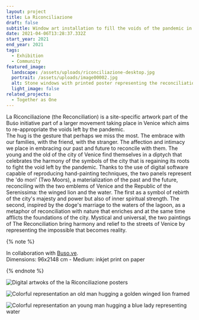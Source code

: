 ```yaml
---
layout: project
title: La Riconciliazione
draft: false
subtitle: Window art installation to fill the voids of the pandemic in Venice
date: 2021-04-06T13:28:37.332Z
start_year: 2021
end_year: 2021
tags:
  - Exhibition
  - Community
featured_image:
  landscape: /assets/uploads/riconciliazione-desktop.jpg
  portrait: /assets/uploads/image00002.jpg
  alt: Stone windows with printed poster representing the reconciliation artwork
  light_image: false
related_projects:
  - Together as One
---
```

La Riconciliazione (the Reconciliation) is a site-specific artwork part of the Buṡo initiative part of a larger movement taking place in Venice which aims to re-appropriate the voids left by the pandemic. <br>
The hug is the gesture that perhaps we miss the most. The embrace with our families, with the friend, with the stranger. The affection and intimacy we place in embracing our past and future to reconcile with them. The young and the old of the city of Venice find themselves in a diptych that celebrates the harmony of the symbols of the city that is regaining its roots to fight the void left by the pandemic. Thanks to the use of digital software capable of reproducing hand-painting techniques, the two panels represent the 'do mori' (Two Moors), a materialization of the past and the future, reconciling with the two emblems of Venice and the Republic of the Serenissima: the winged lion and the water. The first as a symbol of rebirth of the city's majesty and power but also of inner spiritual strength. The second, inspired by the doge's marriage to the waters of the lagoon, as a metaphor of reconciliation with nature that enriches and at the same time afflicts the foundations of the city. Mystical and universal, the two paintings of The Reconciliation bring harmony and relief to the streets of Venice by representing the impossible that becomes reality.

{% note %}


In collaboration with [](https://www.kcaw.co.uk/mural-5-vote)[Buso.ve](https://instagram.com/buso.ve).\
Dimensions: 96x2148 cm - Medium: inkjet print on paper


{% endnote %}

![Digital artwoks of the la Riconciliazione posters](/assets/uploads/la-riconciliazione__artworks2.jpg "La Riconciliazione – Digital artworks")

![Colorful representation an old man hugging a golden winged lion framed](/assets/uploads/image00002.jpg "La Riconciliazione – The old and the winged lion")

![Colorful representation an young man hugging a blue lady representing water](/assets/uploads/image00003.jpg "La Riconciliazione – The young and the marriage with water")